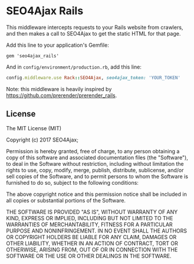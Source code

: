 SEO4Ajax Rails
===========================

This middleware intercepts requests to your Rails website from crawlers, and then makes a call to SEO4Ajax to get the static HTML for that page.

Add this line to your application's Gemfile:

    gem 'seo4ajax_rails'

And in `config/environment/production.rb`, add this line:

```ruby
config.middleware.use Rack::SEO4Ajax, seo4ajax_token: 'YOUR_TOKEN'
```

Note: this middleware is heavily inspired by https://github.com/prerender/prerender_rails.

## License

The MIT License (MIT)

Copyright (c) 2017 SEO4Ajax;

Permission is hereby granted, free of charge, to any person obtaining a copy
of this software and associated documentation files (the "Software"), to deal
in the Software without restriction, including without limitation the rights
to use, copy, modify, merge, publish, distribute, sublicense, and/or sell
copies of the Software, and to permit persons to whom the Software is
furnished to do so, subject to the following conditions:

The above copyright notice and this permission notice shall be included in
all copies or substantial portions of the Software.

THE SOFTWARE IS PROVIDED "AS IS", WITHOUT WARRANTY OF ANY KIND, EXPRESS OR
IMPLIED, INCLUDING BUT NOT LIMITED TO THE WARRANTIES OF MERCHANTABILITY,
FITNESS FOR A PARTICULAR PURPOSE AND NONINFRINGEMENT. IN NO EVENT SHALL THE
AUTHORS OR COPYRIGHT HOLDERS BE LIABLE FOR ANY CLAIM, DAMAGES OR OTHER
LIABILITY, WHETHER IN AN ACTION OF CONTRACT, TORT OR OTHERWISE, ARISING FROM,
OUT OF OR IN CONNECTION WITH THE SOFTWARE OR THE USE OR OTHER DEALINGS IN
THE SOFTWARE.
